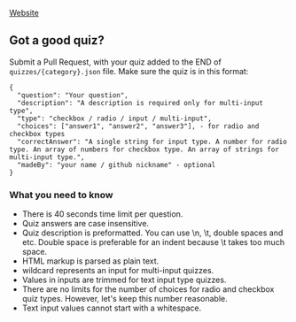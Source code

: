 [Website](https://md-sanaul-haque-shanto.github.io/mquiz-app/index.html)

## Got a good quiz?

Submit a Pull Request, with your quiz added to the END of `quizzes/{category}.json` file. Make sure the quiz is in this format:

```
{
  "question": "Your question",
  "description": "A description is required only for multi-input type",
  "type": "checkbox / radio / input / multi-input",
  "choices": ["answer1", "answer2", "answer3"], - for radio and checkbox types
  "correctAnswer": "A single string for input type. A number for radio type. An array of numbers for checkbox type. An array of strings for multi-input type.",
  "madeBy": "your name / github nickname" - optional
}
```

### What you need to know

- There is 40 seconds time limit per question.
- Quiz answers are case insensitive.
- Quiz description is preformatted. You can use \n, \t, double spaces and etc. Double space is preferable for an indent because \t takes too much space.
- HTML markup is parsed as plain text.
- <in> wildcard represents an input for multi-input quizzes.
- Values in inputs are trimmed for text input type quizzes.
- There are no limits for the number of choices for radio and checkbox quiz types. However, let's keep this number reasonable. 
- Text input values cannot start with a whitespace.
